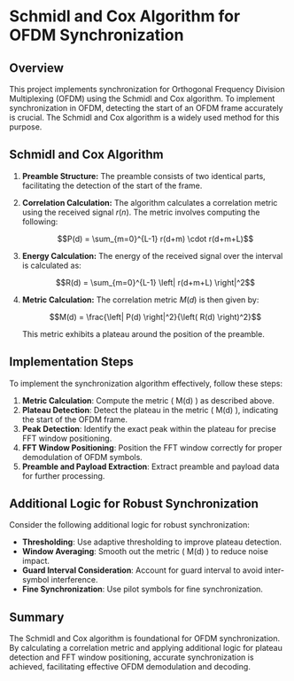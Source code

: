 # Schmidl and Cox Algorithm for OFDM Synchronization

## Overview

This project implements synchronization for Orthogonal Frequency Division Multiplexing (OFDM) using the Schmidl and Cox algorithm. To implement synchronization in OFDM, detecting the start of an OFDM frame accurately is crucial. The Schmidl and Cox algorithm is a widely used method for this purpose.

## Schmidl and Cox Algorithm

1) **Preamble Structure:** The preamble consists of two identical parts, facilitating the detection of the start of the frame.

2) **Correlation Calculation:** The algorithm calculates a correlation metric using the received signal $r(n)$. The metric involves computing the following:

      $$P(d) = \sum_{m=0}^{L-1} r(d+m) \cdot r(d+m+L)$$

3) **Energy Calculation:** The energy of the received signal over the interval is calculated as:

      $$R(d) = \sum_{m=0}^{L-1} \left| r(d+m+L) \right|^2$$

4) **Metric Calculation:** The correlation metric $M(d)$ is then given by:

      $$M(d) = \frac{\left| P(d) \right|^2}{\left( R(d) \right)^2}$$

      This metric exhibits a plateau around the position of the preamble.

## Implementation Steps

To implement the synchronization algorithm effectively, follow these steps:

1. **Metric Calculation**: Compute the metric \( M(d) \) as described above.
2. **Plateau Detection**: Detect the plateau in the metric \( M(d) \), indicating the start of the OFDM frame.
3. **Peak Detection**: Identify the exact peak within the plateau for precise FFT window positioning.
4. **FFT Window Positioning**: Position the FFT window correctly for proper demodulation of OFDM symbols.
5. **Preamble and Payload Extraction**: Extract preamble and payload data for further processing.

## Additional Logic for Robust Synchronization

Consider the following additional logic for robust synchronization:

- **Thresholding**: Use adaptive thresholding to improve plateau detection.
- **Window Averaging**: Smooth out the metric \( M(d) \) to reduce noise impact.
- **Guard Interval Consideration**: Account for guard interval to avoid inter-symbol interference.
- **Fine Synchronization**: Use pilot symbols for fine synchronization.

## Summary

The Schmidl and Cox algorithm is foundational for OFDM synchronization. By calculating a correlation metric and applying additional logic for plateau detection and FFT window positioning, accurate synchronization is achieved, facilitating effective OFDM demodulation and decoding.
